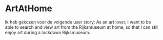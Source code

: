# ArtAtHome

Ik heb gekozen voor de volgende user story: As an art lover, I want to be able to search and view art from the Rijksmuseum at home, so that I can still enjoy art during a lockdown Rijksmuseum. 

